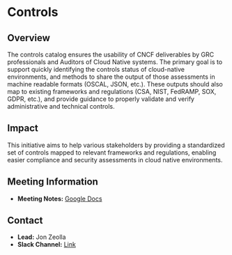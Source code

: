 # Controls

## Overview

The controls catalog ensures the usability of CNCF deliverables by GRC professionals and Auditors of Cloud Native systems. The primary goal is to support quickly identifying the controls status of cloud-native environments, and methods to share the output of those assessments in machine readable formats (OSCAL, JSON, etc.). These outputs should also map to existing frameworks and regulations (CSA, NIST, FedRAMP, SOX, GDPR, etc.), and provide guidance to properly validate and verify administrative and technical controls.

## Impact

This initiative aims to help various stakeholders by providing a standardized set of controls mapped to relevant frameworks and regulations, enabling easier compliance and security assessments in cloud native environments.

## Meeting Information

- **Meeting Notes:** [Google Docs](https://docs.google.com/document/d/1ARLHrZ4SKIEwnSKgDaa39vS19dVIH45RjfERBaJ1vlg/edit?usp=sharing)

## Contact

- **Lead:** Jon Zeolla
- **Slack Channel:** [Link](https://cloud-native.slack.com/archives/C023TTU27KN)
